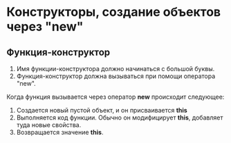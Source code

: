 # Конструкторы, создание объектов через "new"

## Функция-конструктор

1. Имя функции-конструктора должно начинаться с большой буквы.
2. Функция-конструктор должна вызываться при помощи оператора "new".

Когда функция вызывается через оператор **new** происходит следующее:

1. Создается новый пустой объект, и он присваивается **this**
2. Выполняется код функции. Обычно он модифицирует **this**, добавляет туда новые свойства.
3. Возвращается значение **this**.

